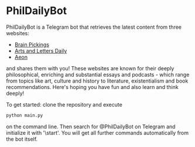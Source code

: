 <h1>PhilDailyBot</h1>
<p>PhilDailyBot is a Telegram bot that retrieves the latest content from three websites:
  <ul>
    <li><a href='www.brainpickings.org'>Brain Pickings</a></li>
    <li><a href='www.aldaily.com'>Arts and Letters Daily</a></li>
    <li><a href='www.aeon.co'>Aeon</a></li>
    </ul>
 and shares them with you! These websites are known for their deeply philosophical, enriching and substantial essays and podcasts - which range from topics like art, culture and history to literature, existentialism and book recommendations. Here's hoping you have fun and also learn and think deeply!</p>
<p>To get started: clone the repository and execute 
  
  ```python
  python main.py
  ```
  
on the command line. Then search for @PhilDailyBot on Telegram and initialize it with '\start'. You will get all further commands automatically from the bot itself.</p>

